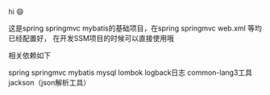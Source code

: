 
hi
 :smile: 

这是spring springmvc mybatis的基础项目，在spring springmvc web.xml 等均已经配置好，
在开发SSM项目的时候可以直接使用哦

相关依赖如下

spring  springmvc  mybatis 
 mysql lombok logback日志
 common-lang3工具  jackson（json解析工具）
